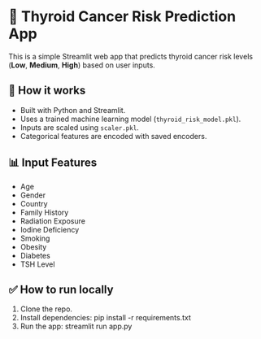 # 🧬 Thyroid Cancer Risk Prediction App

This is a simple Streamlit web app that predicts thyroid cancer risk levels (**Low**, **Medium**, **High**) based on user inputs.

## 🚀 How it works
- Built with Python and Streamlit.
- Uses a trained machine learning model (`thyroid_risk_model.pkl`).
- Inputs are scaled using `scaler.pkl`.
- Categorical features are encoded with saved encoders.

## 📊 Input Features
- Age
- Gender
- Country
- Family History
- Radiation Exposure
- Iodine Deficiency
- Smoking
- Obesity
- Diabetes
- TSH Level

## ✅ How to run locally
1. Clone the repo.
2. Install dependencies:
   pip install -r requirements.txt
3. Run the app:
streamlit run app.py
